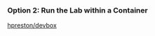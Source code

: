 
### Option 2: Run the Lab within a Container

[hpreston/devbox](https://hub.docker.com/r/hpreston/devbox)

